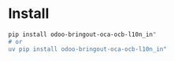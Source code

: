 # Install

```bash
pip install odoo-bringout-oca-ocb-l10n_in"
# or
uv pip install odoo-bringout-oca-ocb-l10n_in"
```
